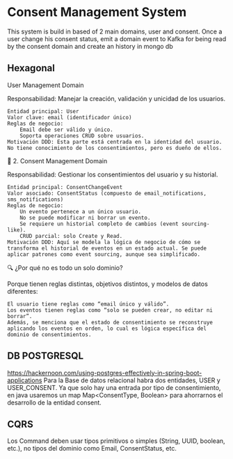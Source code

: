 #  Consent Management System
This system is build in based of 2 main domains, user and consent. Once a user change his consent
status, emit a domain event to Kafka for being read by the consent domain and create an history in mongo db 

## Hexagonal
User Management Domain

Responsabilidad: Manejar la creación, validación y unicidad de los usuarios.

    Entidad principal: User
    Valor clave: email (identificador único)
    Reglas de negocio:
        Email debe ser válido y único.
        Soporta operaciones CRUD sobre usuarios.
    Motivación DDD: Esta parte está centrada en la identidad del usuario. No tiene conocimiento de los consentimientos, pero es dueño de ellos.

🧩 2. Consent Management Domain

Responsabilidad: Gestionar los consentimientos del usuario y su historial.

    Entidad principal: ConsentChangeEvent
    Valor asociado: ConsentStatus (compuesto de email_notifications, sms_notifications)
    Reglas de negocio:
        Un evento pertenece a un único usuario.
        No se puede modificar ni borrar un evento.
        Se requiere un historial completo de cambios (event sourcing-like).
        CRUD parcial: solo Create y Read.
    Motivación DDD: Aquí se modela la lógica de negocio de cómo se transforma el historial de eventos en un estado actual. Se puede aplicar patrones como event sourcing, aunque sea simplificado.

🔍 ¿Por qué no es todo un solo dominio?

Porque tienen reglas distintas, objetivos distintos, y modelos de datos diferentes:

    El usuario tiene reglas como “email único y válido”.
    Los eventos tienen reglas como “solo se pueden crear, no editar ni borrar”.
    Además, se menciona que el estado de consentimiento se reconstruye aplicando los eventos en orden, lo cual es lógica específica del dominio de consentimientos.

## DB POSTGRESQL
https://hackernoon.com/using-postgres-effectively-in-spring-boot-applications
Para la Base de datos relacional habra dos entidades, USER y USER_CONSENT. Ya que solo hay una entrada por tipo de consentimiento, en java usaremos un map Map<ConsentType, Boolean> para 
ahorrarnos el desarrollo de la entidad consent.
## CQRS
Los Command deben usar tipos primitivos o simples (String, UUID, boolean, etc.), no tipos del dominio como Email, ConsentStatus, etc.